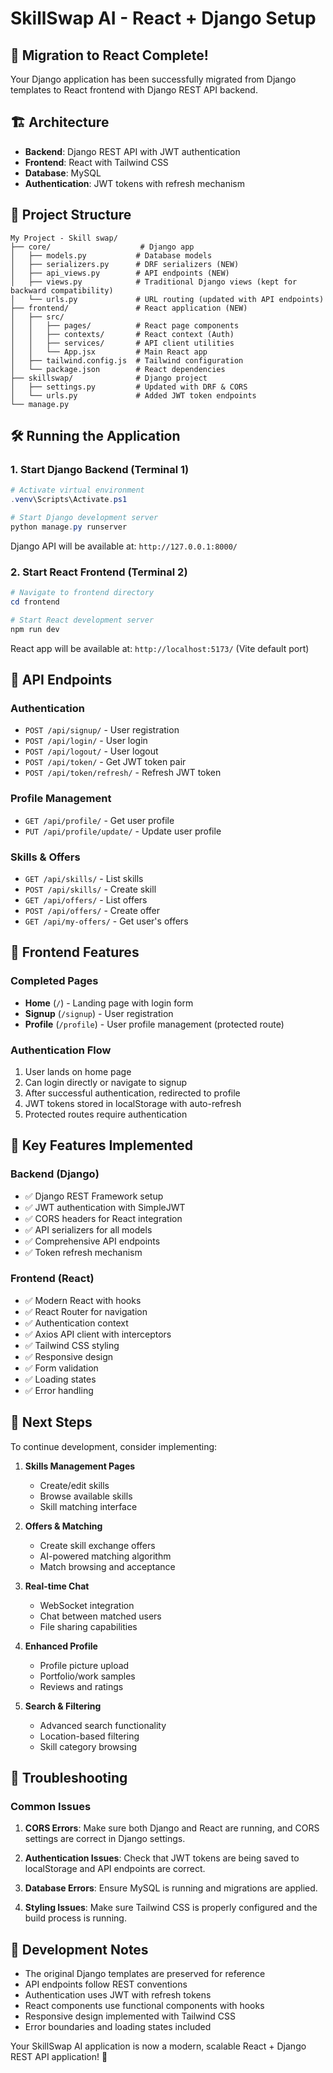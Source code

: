 # SkillSwap AI - React + Django Setup

## 🚀 Migration to React Complete!

Your Django application has been successfully migrated from Django templates to React frontend with Django REST API backend.

## 🏗️ Architecture

- **Backend**: Django REST API with JWT authentication
- **Frontend**: React with Tailwind CSS
- **Database**: MySQL
- **Authentication**: JWT tokens with refresh mechanism

## 📁 Project Structure

```
My Project - Skill swap/
├── core/                    # Django app
│   ├── models.py           # Database models
│   ├── serializers.py      # DRF serializers (NEW)
│   ├── api_views.py        # API endpoints (NEW)
│   ├── views.py            # Traditional Django views (kept for backward compatibility)
│   └── urls.py             # URL routing (updated with API endpoints)
├── frontend/               # React application (NEW)
│   ├── src/
│   │   ├── pages/          # React page components
│   │   ├── contexts/       # React context (Auth)
│   │   ├── services/       # API client utilities
│   │   └── App.jsx         # Main React app
│   ├── tailwind.config.js  # Tailwind configuration
│   └── package.json        # React dependencies
├── skillswap/              # Django project
│   ├── settings.py         # Updated with DRF & CORS
│   └── urls.py             # Added JWT token endpoints
└── manage.py
```

## 🛠️ Running the Application

### 1. Start Django Backend (Terminal 1)

```powershell
# Activate virtual environment
.venv\Scripts\Activate.ps1

# Start Django development server
python manage.py runserver
```

Django API will be available at: `http://127.0.0.1:8000/`

### 2. Start React Frontend (Terminal 2)

```powershell
# Navigate to frontend directory
cd frontend

# Start React development server
npm run dev
```

React app will be available at: `http://localhost:5173/` (Vite default port)

## 🔗 API Endpoints

### Authentication
- `POST /api/signup/` - User registration
- `POST /api/login/` - User login
- `POST /api/logout/` - User logout
- `POST /api/token/` - Get JWT token pair
- `POST /api/token/refresh/` - Refresh JWT token

### Profile Management
- `GET /api/profile/` - Get user profile
- `PUT /api/profile/update/` - Update user profile

### Skills & Offers
- `GET /api/skills/` - List skills
- `POST /api/skills/` - Create skill
- `GET /api/offers/` - List offers
- `POST /api/offers/` - Create offer
- `GET /api/my-offers/` - Get user's offers

## 🎨 Frontend Features

### Completed Pages
- **Home** (`/`) - Landing page with login form
- **Signup** (`/signup`) - User registration
- **Profile** (`/profile`) - User profile management (protected route)

### Authentication Flow
1. User lands on home page
2. Can login directly or navigate to signup
3. After successful authentication, redirected to profile
4. JWT tokens stored in localStorage with auto-refresh
5. Protected routes require authentication

## 🔧 Key Features Implemented

### Backend (Django)
- ✅ Django REST Framework setup
- ✅ JWT authentication with SimpleJWT
- ✅ CORS headers for React integration
- ✅ API serializers for all models
- ✅ Comprehensive API endpoints
- ✅ Token refresh mechanism

### Frontend (React)
- ✅ Modern React with hooks
- ✅ React Router for navigation
- ✅ Authentication context
- ✅ Axios API client with interceptors
- ✅ Tailwind CSS styling
- ✅ Responsive design
- ✅ Form validation
- ✅ Loading states
- ✅ Error handling

## 🚀 Next Steps

To continue development, consider implementing:

1. **Skills Management Pages**
   - Create/edit skills
   - Browse available skills
   - Skill matching interface

2. **Offers & Matching**
   - Create skill exchange offers
   - AI-powered matching algorithm
   - Match browsing and acceptance

3. **Real-time Chat**
   - WebSocket integration
   - Chat between matched users
   - File sharing capabilities

4. **Enhanced Profile**
   - Profile picture upload
   - Portfolio/work samples
   - Reviews and ratings

5. **Search & Filtering**
   - Advanced search functionality
   - Location-based filtering
   - Skill category browsing

## 🐛 Troubleshooting

### Common Issues

1. **CORS Errors**: Make sure both Django and React are running, and CORS settings are correct in Django settings.

2. **Authentication Issues**: Check that JWT tokens are being saved to localStorage and API endpoints are correct.

3. **Database Errors**: Ensure MySQL is running and migrations are applied.

4. **Styling Issues**: Make sure Tailwind CSS is properly configured and the build process is running.

## 📝 Development Notes

- The original Django templates are preserved for reference
- API endpoints follow REST conventions
- Authentication uses JWT with refresh tokens
- React components use functional components with hooks
- Responsive design implemented with Tailwind CSS
- Error boundaries and loading states included

Your SkillSwap AI application is now a modern, scalable React + Django REST API application! 🎉